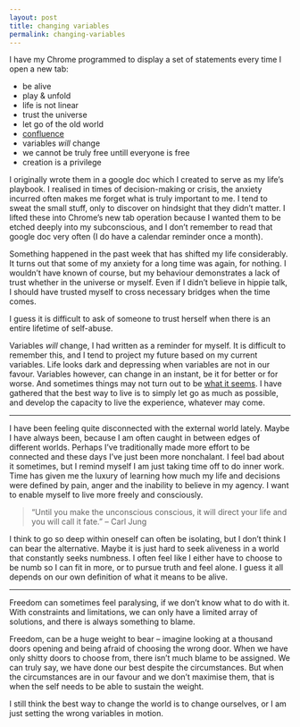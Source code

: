 ```yaml
---
layout: post
title: changing variables
permalink: changing-variables
---
```

I have my Chrome programmed to display a set of statements every time I open a new tab:

- be alive
- play & unfold
- life is not linear
- trust the universe
- let go of the old world
- [confluence](http://journal.winnielim.org/confluence)
- variables _will_ change
- we cannot be truly free untill everyone is free
- creation is a privilege	

I originally wrote them in a google doc which I created to serve as my life’s playbook. I realised in times of decision-making or crisis, the anxiety incurred often makes me forget what is truly important to me. I tend to sweat the small stuff, only to discover on hindsight that they didn’t matter. I lifted these into Chrome’s new tab operation because I wanted them to be etched deeply into my subconscious, and I don’t remember to read that google doc very often (I do have a calendar reminder once a month).

Something happened in the past week that has shifted my life considerably. It turns out that some of my anxiety for a long time was again, for nothing. I wouldn’t have known of course, but my behaviour demonstrates a lack of trust whether in the universe or myself. Even if I didn’t believe in hippie talk, I should have trusted myself to cross necessary bridges when the time comes. 

I guess it is difficult to ask of someone to trust herself when there is an entire lifetime of self-abuse. 

Variables _will_ change, I had written as a reminder for myself. It is difficult to remember this, and I tend to project my future based on my current variables. Life looks dark and depressing when variables are not in our favour. Variables however, can change in an instant, be it for better or for worse. And sometimes things may not turn out to be [what it seems](https://sivers.org/horses). I have gathered that the best way to live is to simply let go as much as possible, and develop the capacity to live the experience, whatever may come.

---

I have been feeling quite disconnected with the external world lately. Maybe I have always been, because I am often caught in between edges of different worlds. Perhaps I’ve traditionally made more effort to be connected and these days I’ve just been more nonchalant. I feel bad about it sometimes, but I remind myself I am just taking time off to do inner work. Time has given me the luxury of learning how much my life and decisions were defined by pain, anger and the inability to believe in my agency. I want to enable myself to live more freely and consciously.

> “Until you make the unconscious conscious, it will direct your life and you will call it fate.” – Carl Jung

I think to go so deep within oneself can often be isolating, but I don’t think I can bear the alternative. Maybe it is just hard to seek aliveness in a world that constantly seeks numbness. I often feel like I either have to choose to be numb so I can fit in more, or to pursue truth and feel alone. I guess it all depends on our own definition of what it means to be alive.

---
Freedom can sometimes feel paralysing, if we don’t know what to do with it. With constraints and limitations, we can only have a limited array of solutions, and there is always something to blame. 

Freedom, can be a huge weight to bear – imagine looking at a thousand doors opening and being afraid of choosing the wrong door. When we have only shitty doors to choose from, there isn’t much blame to be assigned. We can truly say, we have done our best despite the circumstances. But when the circumstances are in our favour and we don’t maximise them, that is when the self needs to be able to sustain the weight.

I still think the best way to change the world is to change ourselves, or I am just setting the wrong variables in motion.
